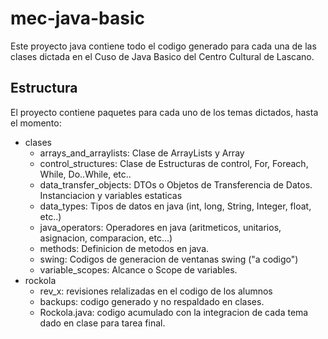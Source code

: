 # mec-java-basic
Este proyecto java contiene todo el codigo generado para cada una de las clases dictada en el Cuso de Java Basico del Centro Cultural de Lascano.

## Estructura
El proyecto contiene paquetes para cada uno de los temas dictados, hasta el momento:

* clases
    * arrays_and_arraylists: Clase de ArrayLists y Array
    * control_structures: Clase de Estructuras de control, For, Foreach, While, Do..While, etc..
    * data_transfer_objects: DTOs o Objetos de Transferencia de Datos. Instanciacion y variables estaticas
    * data_types: Tipos de datos en java (int, long, String, Integer, float, etc..)
    * java_operators: Operadores en java (aritmeticos, unitarios, asignacion, comparacion, etc...)
    * methods: Definicion de metodos en java.
    * swing: Codigos de generacion de ventanas swing ("a codigo")
    * variable_scopes: Alcance o Scope de variables.
* rockola
    * rev_x: revisiones relalizadas en el codigo de los alumnos
    * backups: codigo generado y no respaldado en clases.
    * Rockola.java: codigo acumulado con la integracion de cada tema dado en clase para tarea final.
